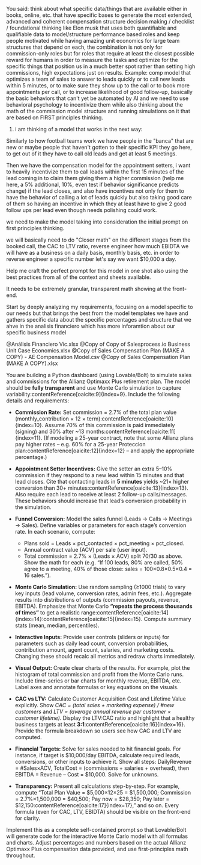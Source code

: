 
You said:
think about what specific data/things that are available either in books, online, etc. that have specific bases to generate the most extended, advanced and coherent compensation structure decision making / checklist / foundational thinking like Elon musk that uses both quantifiable and qualifiable data to model/structure performance based roles and keep people motivated while having amazing unit economics for large team structures that depend on each, the combination is not only for commission-only roles but for roles that require at least the closest possible reward for humans in order to measure the tasks and optimize for the specific things that position us in a much better spot rather than setting high commissions, high expectations just on results. Example: comp model that optimizes a team of sales to answer to leads quickly or to call new leads within 5 minutes, or to make sure they show up to the call or to book more appointments per call, or to increase likelihood of good follow-up, basically the basic behaviors that can't yet be automated by AI and we need to use behavioral psychology to incentivize them while also thinking about the math of the commission model structure and running simulations on it that are based on FIRST principles thinking.

1. i am thinking of a model that works in the next way:

Similarly to how football teams work we have people in the "banca" that are new or maybe people that haven't gotten to their specific KPI they go here, to get out of it they have to call old leads and get at least 5 meetings.

Then we have the compensation model for the appointment setters, i want to heavily incentivize them to call leads within the first 15 minutes of the lead coming in to claim them giving them a higher commission (help me here, a 5% additional, 10%, even test if behavior significance predicts change) if the lead closes, and also have incentives not only for them to have the behavior of calling a lot of leads quickly but also taking good care of them so having an incentive in which they at least have to give 2 good follow ups per lead even though needs polishing could work.

we need to make the model taking into consideration the initial prompt on first principles thinking.

we will basically need to do "Closer math" on the different stages from the booked call, the CAC to LTV ratio, reverse engineer how much EBIDTA we will have as a business on a daily basis, monthly basis, etc. in order to reverse engineer a specific number let's say we want $10,000 a day.

Help me craft the perfect prompt for this model in one shot also using the best practices from all of the context and sheets available.

It needs to be extremely granular, transparent math showing at the front-end.

Start by deeply analyzing my requirements, focusing on a model specific to our needs but that brings the best from the model templates we have and gathers specific data about the specific percentages and structure that we ahve in the analisis financiero which has more inforamtion about our specific business model

@Análisis Financiero Vic.xlsx @Copy of Copy of Salesprocess.io Business Unit Case Economics.xlsx @Copy of Sales Compensation Plan (MAKE A COPY) - AE Compensation Model.csv @Copy of Sales Compensation Plan (MAKE A COPY).xlsx 


You are building a Python dashboard (using Lovable/Bolt) to simulate sales and commissions for the Allianz Optimaxx Plus retirement plan.  The model should be **fully transparent** and use Monte Carlo simulation to capture variability:contentReference[oaicite:9]{index=9}.  Include the following details and requirements:

- **Commission Rate:** Set commission = 2.7% of the total plan value (monthly_contribution × 12 × term):contentReference[oaicite:10]{index=10}.  Assume 70% of this commission is paid immediately (signing) and 30% after ~13 months:contentReference[oaicite:11]{index=11}.  (If modeling a 25-year contract, note that some Allianz plans pay higher rates – e.g. 60% for a 25-year Proteccion plan:contentReference[oaicite:12]{index=12} – and apply the appropriate percentage.)

- **Appointment Setter Incentives:** Give the setter an extra 5–10% commission if they respond to a new lead within 15 minutes and that lead closes.  Cite that contacting leads in **5 minutes** yields ~21× higher conversion than 30+ minutes:contentReference[oaicite:13]{index=13}.  Also require each lead to receive at least 2 follow-up calls/messages.  These behaviors should increase that lead’s conversion probability in the simulation.

- **Funnel Conversion:** Model the sales funnel (Leads → Calls → Meetings → Sales).  Define variables or parameters for each stage’s conversion rate.  In each scenario, compute:
    - Plans sold = Leads × pct_contacted × pct_meeting × pct_closed.
    - Annual contract value (ACV) per sale (user input).
    - Total commission = 2.7% × (Leads × ACV) split 70/30 as above.
  Show the math for each (e.g. “If 100 leads, 80% are called, 50% agree to a meeting, 40% of those close: sales = 100×0.8×0.5×0.4 = 16 sales.”).

- **Monte Carlo Simulation:** Use random sampling (≥1000 trials) to vary key inputs (lead volume, conversion rates, admin fees, etc.).  Aggregate results into distributions of outputs (commission payouts, revenue, EBITDA).  Emphasize that Monte Carlo **“repeats the process thousands of times”** to get a realistic range:contentReference[oaicite:14]{index=14}:contentReference[oaicite:15]{index=15}.  Compute summary stats (mean, median, percentiles).

- **Interactive Inputs:** Provide user controls (sliders or inputs) for parameters such as daily lead count, conversion probabilities, contribution amount, agent count, salaries, and marketing costs.  Changing these should recalc all metrics and redraw charts immediately.

- **Visual Output:** Create clear charts of the results.  For example, plot the histogram of total commission and profit from the Monte Carlo runs.  Include time-series or bar charts for monthly revenue, EBITDA, etc.  Label axes and annotate formulas or key equations on the visuals.

- **CAC vs LTV:** Calculate Customer Acquisition Cost and Lifetime Value explicitly.  Show *CAC = (total sales + marketing expense) / #new customers* and *LTV = (average annual revenue per customer × customer lifetime)*.  Display the LTV:CAC ratio and highlight that a healthy business targets at least **3:1**:contentReference[oaicite:16]{index=16}.  Provide the formula breakdown so users see how CAC and LTV are computed.

- **Financial Targets:** Solve for sales needed to hit financial goals.  For instance, if target is \$10,000/day EBITDA, calculate required leads, conversions, or other inputs to achieve it.  Show all steps: DailyRevenue = #Sales×ACV, TotalCost = (commissions + salaries + overhead), then EBITDA = Revenue – Cost = \$10,000.  Solve for unknowns.

- **Transparency:** Present all calculations step-by-step.  For example, compute “Total Plan Value = \$5,000×12×25 = \$1,500,000; Commission = 2.7%×1,500,000 = \$40,500; Pay now = \$28,350; Pay later = \$12,150:contentReference[oaicite:17]{index=17},” and so on.  Every formula (even for CAC, LTV, EBIDTA) should be visible on the front-end for clarity.

Implement this as a complete self-contained prompt so that Lovable/Bolt will generate code for the interactive Monte Carlo model with all formulas and charts. Adjust percentages and numbers based on the actual Allianz Optimaxx Plus compensation data provided, and use first-principles math throughout.

